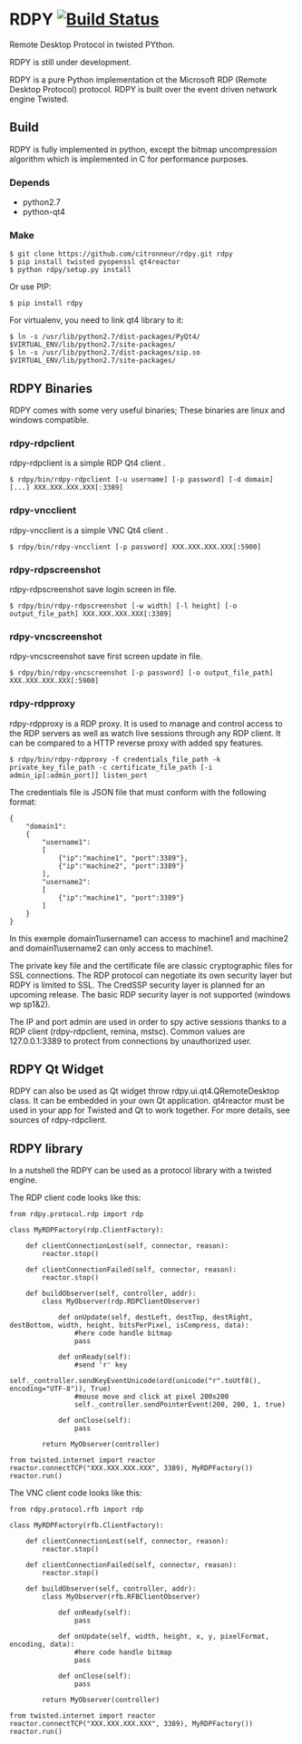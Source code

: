 # RDPY [![Build Status](https://travis-ci.org/citronneur/rdpy.svg?branch=master)](https://travis-ci.org/citronneur/rdpy)

Remote Desktop Protocol in twisted PYthon.

RDPY is still under development.

RDPY is a pure Python implementation ot the Microsoft RDP (Remote Desktop Protocol) protocol. RDPY is built over the event driven network engine Twisted.

## Build

RDPY is fully implemented in python, except the bitmap uncompression algorithm which is implemented in C for performance purposes.

### Depends

* python2.7
* python-qt4

### Make

```
$ git clone https://github.com/citronneur/rdpy.git rdpy
$ pip install twisted pyopenssl qt4reactor
$ python rdpy/setup.py install
```

Or use PIP:
```
$ pip install rdpy
```

For virtualenv, you need to link qt4 library to it:
```
$ ln -s /usr/lib/python2.7/dist-packages/PyQt4/ $VIRTUAL_ENV/lib/python2.7/site-packages/
$ ln -s /usr/lib/python2.7/dist-packages/sip.so $VIRTUAL_ENV/lib/python2.7/site-packages/
```

## RDPY Binaries

RDPY comes with some very useful binaries; These binaries are linux and windows compatible.

### rdpy-rdpclient

rdpy-rdpclient is a simple RDP Qt4 client .

```
$ rdpy/bin/rdpy-rdpclient [-u username] [-p password] [-d domain] [...] XXX.XXX.XXX.XXX[:3389]
```

### rdpy-vncclient

rdpy-vncclient is a simple VNC Qt4 client .

```
$ rdpy/bin/rdpy-vncclient [-p password] XXX.XXX.XXX.XXX[:5900]
```

### rdpy-rdpscreenshot

rdpy-rdpscreenshot save login screen in file.

```
$ rdpy/bin/rdpy-rdpscreenshot [-w width] [-l height] [-o output_file_path] XXX.XXX.XXX.XXX[:3389]
```

### rdpy-vncscreenshot

rdpy-vncscreenshot save first screen update in file.

```
$ rdpy/bin/rdpy-vncscreenshot [-p password] [-o output_file_path] XXX.XXX.XXX.XXX[:5900]
```

### rdpy-rdpproxy

rdpy-rdpproxy is a RDP proxy. It is used to manage and control access to the RDP servers as well as watch live sessions through any RDP client. It can be compared to a HTTP reverse proxy with added spy features.

```
$ rdpy/bin/rdpy-rdpproxy -f credentials_file_path -k private_key_file_path -c certificate_file_path [-i admin_ip[:admin_port]] listen_port
```

The credentials file is JSON file that must conform with the following format:

```
{
	"domain1":
	{
		"username1":
		[
			{"ip":"machine1", "port":3389"},
			{"ip":"machine2", "port":3389"}
		],
		"username2":
		[
			{"ip":"machine1", "port":3389"}
		]
	}
}
```

In this exemple domain1\username1 can access to machine1 and machine2 and domain1\username2 can only access to machine1.

The private key file and the certificate file are classic cryptographic files for SSL connections. The RDP protocol can negotiate its own security layer but RDPY is limited to SSL. The CredSSP security layer is planned for an upcoming release. The basic RDP security layer is not supported (windows wp sp1&2).

The IP and port admin are used in order to spy active sessions thanks to a RDP client (rdpy-rdpclient, remina, mstsc). Common values are 127.0.0.1:3389 to protect from connections by unauthorized user.

## RDPY Qt Widget

RDPY can also be used as Qt widget throw rdpy.ui.qt4.QRemoteDesktop class. It can be embedded in your own Qt application. qt4reactor must be used in your app for Twisted and Qt to work together. For more details, see sources of rdpy-rdpclient.

## RDPY library

In a nutshell the RDPY can be used as a protocol library with a twisted engine.

The RDP client code looks like this:

```
from rdpy.protocol.rdp import rdp

class MyRDPFactory(rdp.ClientFactory):

	def clientConnectionLost(self, connector, reason):
        reactor.stop()
        
    def clientConnectionFailed(self, connector, reason):
        reactor.stop()
        
    def buildObserver(self, controller, addr):
        class MyObserver(rdp.RDPClientObserver)
        
			def onUpdate(self, destLeft, destTop, destRight, destBottom, width, height, bitsPerPixel, isCompress, data):
				#here code handle bitmap
				pass
				
			def onReady(self):
				#send 'r' key
				self._controller.sendKeyEventUnicode(ord(unicode("r".toUtf8(), encoding="UTF-8")), True)
				#mouse move and click at pixel 200x200
				self._controller.sendPointerEvent(200, 200, 1, true)
				
			def onClose(self):
				pass

		return MyObserver(controller)

from twisted.internet import reactor
reactor.connectTCP("XXX.XXX.XXX.XXX", 3389), MyRDPFactory())
reactor.run()
```

The VNC client code looks like this:
```
from rdpy.protocol.rfb import rdp

class MyRDPFactory(rfb.ClientFactory):

	def clientConnectionLost(self, connector, reason):
        reactor.stop()
        
    def clientConnectionFailed(self, connector, reason):
        reactor.stop()
        
    def buildObserver(self, controller, addr):
        class MyObserver(rfb.RFBClientObserver)
        		
			def onReady(self):
				pass

			def onUpdate(self, width, height, x, y, pixelFormat, encoding, data):
				#here code handle bitmap
				pass
				
			def onClose(self):
				pass

		return MyObserver(controller)

from twisted.internet import reactor
reactor.connectTCP("XXX.XXX.XXX.XXX", 3389), MyRDPFactory())
reactor.run()
```
